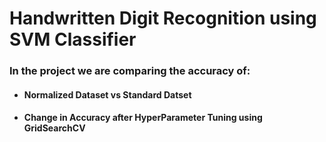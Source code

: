# Handwritten Digit Recognition using SVM Classifier
### In the project we are comparing the accuracy of:
- #### Normalized Dataset vs Standard Datset
- #### Change in Accuracy after HyperParameter Tuning using GridSearchCV
